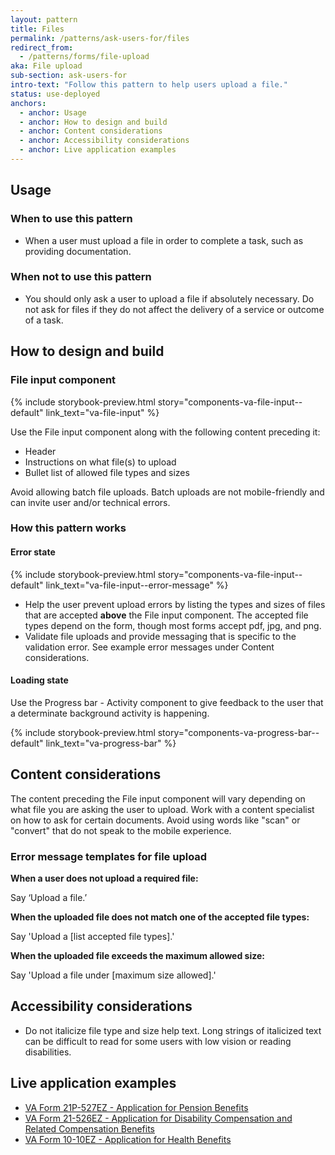 ```yaml
---
layout: pattern
title: Files
permalink: /patterns/ask-users-for/files
redirect_from:
  - /patterns/forms/file-upload
aka: File upload
sub-section: ask-users-for
intro-text: "Follow this pattern to help users upload a file."
status: use-deployed
anchors:
  - anchor: Usage
  - anchor: How to design and build
  - anchor: Content considerations
  - anchor: Accessibility considerations
  - anchor: Live application examples
---
```


## Usage

### When to use this pattern

- When a user must upload a file in order to complete a task, such as providing documentation.

### When not to use this pattern

- You should only ask a user to upload a file if absolutely necessary. Do not ask for files if they do not affect the delivery of a service or outcome of a task. 

## How to design and build

### File input component

{% include storybook-preview.html story="components-va-file-input--default" link_text="va-file-input" %}

Use the File input component along with the following content preceding it:

- Header 
- Instructions on what file(s) to upload
- Bullet list of allowed file types and sizes

Avoid allowing batch file uploads. Batch uploads are not mobile-friendly and can invite user and/or technical errors.

### How this pattern works

#### Error state

{% include storybook-preview.html story="components-va-file-input--default" link_text="va-file-input--error-message" %}

- Help the user prevent upload errors by listing the types and sizes of files that are accepted **above** the File input component. The accepted file types depend on the form, though most forms accept pdf, jpg, and png. 
- Validate file uploads and provide messaging that is specific to the validation error. See example error messages under Content considerations.

#### Loading state

Use the Progress bar - Activity component to give feedback to the user that a determinate background activity is happening.

{% include storybook-preview.html story="components-va-progress-bar--default" link_text="va-progress-bar" %}

## Content considerations

The content preceding the File input component will vary depending on what file you are asking the user to upload. Work with a content specialist on how to ask for certain documents. Avoid using words like "scan" or "convert" that do not speak to the mobile experience.

### Error message templates for file upload

**When a user does not upload a required file:**

Say ‘Upload a file.’

**When the uploaded file does not match one of the accepted file types:**

Say 'Upload a [list accepted file types].'

**When the uploaded file exceeds the maximum allowed size:**

Say 'Upload a file under [maximum size allowed].'

## Accessibility considerations

- Do not italicize file type and size help text. Long strings of italicized text can be difficult to read for some users with low vision or reading disabilities.

## Live application examples

- [VA Form 21P-527EZ - Application for Pension Benefits](https://www.va.gov/pension/application/527EZ/introduction)
- [VA Form 21-526EZ - Application for Disability Compensation and Related Compensation Benefits](https://www.va.gov/disability/file-disability-claim-form-21-526ez/introduction)
- [VA Form 10-10EZ - Application for Health Benefits](https://staging.va.gov/health-care/apply/application/introduction)
